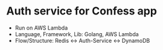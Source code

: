 # Auth service for Confess app
- Run on AWS Lambda
- Language, Framework, Lib: Golang, AWS Lambda
- Flow/Structure: Redis <-> Auth-Service <-> DynamoDB